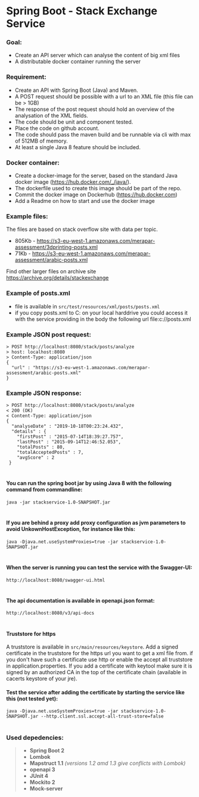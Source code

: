 # Spring Boot - Stack Exchange Service

### Goal:
*	Create an API server which can analyse the content of big xml files
*	A distributable docker container running the server

### Requirement:
*	Create an API with Spring Boot (Java) and Maven.
*	A POST request should be possible with a url to an XML file (this file can be > 1GB)
*	The response of the post request should hold an overview of the analysation of the XML fields.
*	The code should be unit and component tested.
*	Place the code on github account.
*	The code should pass the maven build and be runnable via cli with max of 512MB of memory.
*	At least a single Java 8 feature should be included.

### Docker container:
*	Create a docker-image for the server, based on the standard Java docker image (https://hub.docker.com/_/java/).
  * The dockerfile used to create this image should be part of the repo.
*	Commit the docker image on Dockerhub (https://hub.docker.com)
*	Add a Readme on how to start and use the docker image

### Example files:
The files are based on stack overflow site with data per topic.
*	805Kb - https://s3-eu-west-1.amazonaws.com/merapar-assessment/3dprinting-posts.xml
*	71Kb - https://s3-eu-west-1.amazonaws.com/merapar-assessment/arabic-posts.xml

Find other larger files on archive site https://archive.org/details/stackexchange

### Example of posts.xml 
* file is available in `src/test/resources/xml/posts/posts.xml`
* if you copy posts.xml to C: on your local harddrive you could access it with the service providing in the body the following url
file:c://posts.xml

### Example JSON post request:
```
> POST http://localhost:8080/stack/posts/analyze
> host: localhost:8080
> Content-Type: application/json
{
  "url" : "https://s3-eu-west-1.amazonaws.com/merapar-assessment/arabic-posts.xml"
}
```

### Example JSON response:
```
> POST http://localhost:8080/stack/posts/analyze
< 200 (OK)
< Content-Type: application/json
{
  "analyseDate" : "2019-10-18T00:23:24.432",
  "details" : {
    "firstPost" : "2015-07-14T18:39:27.757",
    "lastPost" : "2015-09-14T12:46:52.053",
    "totalPosts" : 80,
    "totalAcceptedPosts" : 7,
    "avgScore" : 2
 }
```
#
#### You can run the spring boot jar by using Java 8 with the following command from commandline:
```
java -jar stackservice-1.0-SNAPSHOT.jar
```
#
#### If you are behind a proxy add proxy configuration as jvm parameters to avoid UnkownHostException, for instance like this:
```
java -Djava.net.useSystemProxies=true -jar stackservice-1.0-SNAPSHOT.jar
```
#
#### When the server is running you can test the service with the **Swagger-UI**:
```
http://localhost:8080/swagger-ui.html
```
#
#### The api documentation is available in **openapi.json** format:
```
http://localhost:8080/v3/api-docs
```
#
#### Truststore for **https**
A truststore is available in `src/main/resources/keystore`. Add a signed certificate in the truststore for the https url you want to get a xml file from. if you don't have such a certificate use http or enable the accept all truststore in application.properties. If you add a certificate with keytool make sure it is signed by an authorized CA in the top of the certificate chain (available in cacerts keystore of your jre). 

#### Test the service after adding the certificate by starting the service like this (not tested yet):
```
java -Djava.net.useSystemProxies=true -jar stackservice-1.0-SNAPSHOT.jar --http.client.ssl.accept-all-trust-store=false
```
#
### Used depedencies:
> * **Spring Boot 2**
> * **Lombok**
> * **Mapstruct 1.1** *(versions 1.2 amd 1.3 give conflicts with Lombok)*
> * **openapi 3**
> * **JUnit 4**
> * **Mockito 2**
> * **Mock-server**






